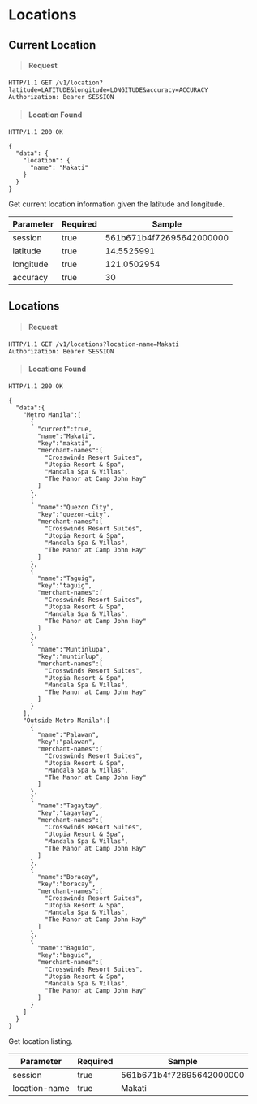 # Locations

## Current Location

> #### Request

```shell
HTTP/1.1 GET /v1/location?latitude=LATITUDE&longitude=LONGITUDE&accuracy=ACCURACY
Authorization: Bearer SESSION
```

> #### Location Found

```shell
HTTP/1.1 200 OK

{
  "data": {
    "location": {
      "name": "Makati"
    }
  }
}
```

Get current location information given the latitude and longitude.

Parameter | Required | Sample
--- | --- | ---
session | true | 561b671b4f72695642000000
latitude | true | 14.5525991
longitude | true | 121.0502954
accuracy | true | 30



## Locations

> #### Request

```shell
HTTP/1.1 GET /v1/locations?location-name=Makati
Authorization: Bearer SESSION
```

> #### Locations Found

```shell
HTTP/1.1 200 OK

{
  "data":{
    "Metro Manila":[
      {
        "current":true,
        "name":"Makati",
        "key":"makati",
        "merchant-names":[
          "Crosswinds Resort Suites",
          "Utopia Resort & Spa",
          "Mandala Spa & Villas",
          "The Manor at Camp John Hay"
        ]
      },
      {
        "name":"Quezon City",
        "key":"quezon-city",
        "merchant-names":[
          "Crosswinds Resort Suites",
          "Utopia Resort & Spa",
          "Mandala Spa & Villas",
          "The Manor at Camp John Hay"
        ]
      },
      {
        "name":"Taguig",
        "key":"taguig",
        "merchant-names":[
          "Crosswinds Resort Suites",
          "Utopia Resort & Spa",
          "Mandala Spa & Villas",
          "The Manor at Camp John Hay"
        ]
      },
      {
        "name":"Muntinlupa",
        "key":"muntinlup",
        "merchant-names":[
          "Crosswinds Resort Suites",
          "Utopia Resort & Spa",
          "Mandala Spa & Villas",
          "The Manor at Camp John Hay"
        ]
      }
    ],
    "Outside Metro Manila":[
      {
        "name":"Palawan",
        "key":"palawan",
        "merchant-names":[
          "Crosswinds Resort Suites",
          "Utopia Resort & Spa",
          "Mandala Spa & Villas",
          "The Manor at Camp John Hay"
        ]
      },
      {
        "name":"Tagaytay",
        "key":"tagaytay",
        "merchant-names":[
          "Crosswinds Resort Suites",
          "Utopia Resort & Spa",
          "Mandala Spa & Villas",
          "The Manor at Camp John Hay"
        ]
      },
      {
        "name":"Boracay",
        "key":"boracay",
        "merchant-names":[
          "Crosswinds Resort Suites",
          "Utopia Resort & Spa",
          "Mandala Spa & Villas",
          "The Manor at Camp John Hay"
        ]
      },
      {
        "name":"Baguio",
        "key":"baguio",
        "merchant-names":[
          "Crosswinds Resort Suites",
          "Utopia Resort & Spa",
          "Mandala Spa & Villas",
          "The Manor at Camp John Hay"
        ]
      }
    ]
  }
}
```

Get location listing.

Parameter | Required | Sample
--- | --- | ---
session | true | 561b671b4f72695642000000
location-name | true | Makati
